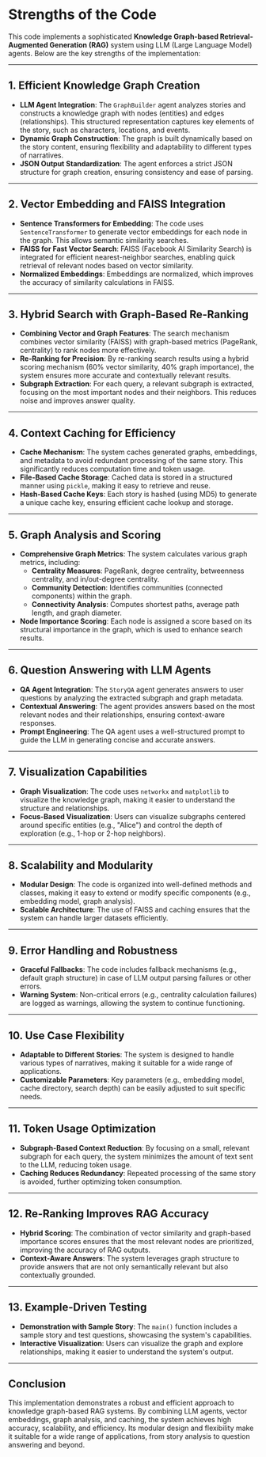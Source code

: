 # Strengths of the Code

This code implements a sophisticated **Knowledge Graph-based Retrieval-Augmented Generation (RAG)** system using LLM (Large Language Model) agents. Below are the key strengths of the implementation:

---

## 1. **Efficient Knowledge Graph Creation**
   - **LLM Agent Integration**: The `GraphBuilder` agent analyzes stories and constructs a knowledge graph with nodes (entities) and edges (relationships). This structured representation captures key elements of the story, such as characters, locations, and events.
   - **Dynamic Graph Construction**: The graph is built dynamically based on the story content, ensuring flexibility and adaptability to different types of narratives.
   - **JSON Output Standardization**: The agent enforces a strict JSON structure for graph creation, ensuring consistency and ease of parsing.

---

## 2. **Vector Embedding and FAISS Integration**
   - **Sentence Transformers for Embedding**: The code uses `SentenceTransformer` to generate vector embeddings for each node in the graph. This allows semantic similarity searches.
   - **FAISS for Fast Vector Search**: FAISS (Facebook AI Similarity Search) is integrated for efficient nearest-neighbor searches, enabling quick retrieval of relevant nodes based on vector similarity.
   - **Normalized Embeddings**: Embeddings are normalized, which improves the accuracy of similarity calculations in FAISS.

---

## 3. **Hybrid Search with Graph-Based Re-Ranking**
   - **Combining Vector and Graph Features**: The search mechanism combines vector similarity (FAISS) with graph-based metrics (PageRank, centrality) to rank nodes more effectively.
   - **Re-Ranking for Precision**: By re-ranking search results using a hybrid scoring mechanism (60% vector similarity, 40% graph importance), the system ensures more accurate and contextually relevant results.
   - **Subgraph Extraction**: For each query, a relevant subgraph is extracted, focusing on the most important nodes and their neighbors. This reduces noise and improves answer quality.

---

## 4. **Context Caching for Efficiency**
   - **Cache Mechanism**: The system caches generated graphs, embeddings, and metadata to avoid redundant processing of the same story. This significantly reduces computation time and token usage.
   - **File-Based Cache Storage**: Cached data is stored in a structured manner using `pickle`, making it easy to retrieve and reuse.
   - **Hash-Based Cache Keys**: Each story is hashed (using MD5) to generate a unique cache key, ensuring efficient cache lookup and storage.

---

## 5. **Graph Analysis and Scoring**
   - **Comprehensive Graph Metrics**: The system calculates various graph metrics, including:
     - **Centrality Measures**: PageRank, degree centrality, betweenness centrality, and in/out-degree centrality.
     - **Community Detection**: Identifies communities (connected components) within the graph.
     - **Connectivity Analysis**: Computes shortest paths, average path length, and graph diameter.
   - **Node Importance Scoring**: Each node is assigned a score based on its structural importance in the graph, which is used to enhance search results.

---

## 6. **Question Answering with LLM Agents**
   - **QA Agent Integration**: The `StoryQA` agent generates answers to user questions by analyzing the extracted subgraph and graph metadata.
   - **Contextual Answering**: The agent provides answers based on the most relevant nodes and their relationships, ensuring context-aware responses.
   - **Prompt Engineering**: The QA agent uses a well-structured prompt to guide the LLM in generating concise and accurate answers.

---

## 7. **Visualization Capabilities**
   - **Graph Visualization**: The code uses `networkx` and `matplotlib` to visualize the knowledge graph, making it easier to understand the structure and relationships.
   - **Focus-Based Visualization**: Users can visualize subgraphs centered around specific entities (e.g., "Alice") and control the depth of exploration (e.g., 1-hop or 2-hop neighbors).

---

## 8. **Scalability and Modularity**
   - **Modular Design**: The code is organized into well-defined methods and classes, making it easy to extend or modify specific components (e.g., embedding model, graph analysis).
   - **Scalable Architecture**: The use of FAISS and caching ensures that the system can handle larger datasets efficiently.

---

## 9. **Error Handling and Robustness**
   - **Graceful Fallbacks**: The code includes fallback mechanisms (e.g., default graph structure) in case of LLM output parsing failures or other errors.
   - **Warning System**: Non-critical errors (e.g., centrality calculation failures) are logged as warnings, allowing the system to continue functioning.

---

## 10. **Use Case Flexibility**
   - **Adaptable to Different Stories**: The system is designed to handle various types of narratives, making it suitable for a wide range of applications.
   - **Customizable Parameters**: Key parameters (e.g., embedding model, cache directory, search depth) can be easily adjusted to suit specific needs.

---

## 11. **Token Usage Optimization**
   - **Subgraph-Based Context Reduction**: By focusing on a small, relevant subgraph for each query, the system minimizes the amount of text sent to the LLM, reducing token usage.
   - **Caching Reduces Redundancy**: Repeated processing of the same story is avoided, further optimizing token consumption.

---

## 12. **Re-Ranking Improves RAG Accuracy**
   - **Hybrid Scoring**: The combination of vector similarity and graph-based importance scores ensures that the most relevant nodes are prioritized, improving the accuracy of RAG outputs.
   - **Context-Aware Answers**: The system leverages graph structure to provide answers that are not only semantically relevant but also contextually grounded.

---

## 13. **Example-Driven Testing**
   - **Demonstration with Sample Story**: The `main()` function includes a sample story and test questions, showcasing the system's capabilities.
   - **Interactive Visualization**: Users can visualize the graph and explore relationships, making it easier to understand the system's output.

---

## Conclusion
This implementation demonstrates a robust and efficient approach to knowledge graph-based RAG systems. By combining LLM agents, vector embeddings, graph analysis, and caching, the system achieves high accuracy, scalability, and efficiency. Its modular design and flexibility make it suitable for a wide range of applications, from story analysis to question answering and beyond.